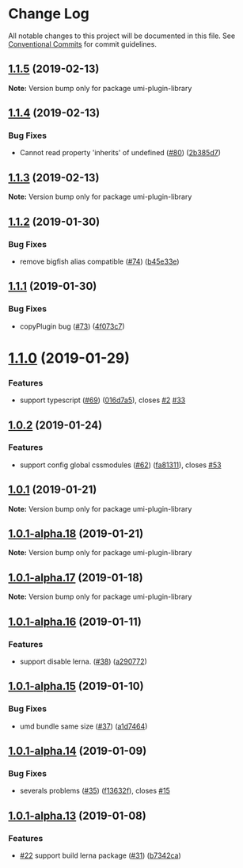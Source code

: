 # Change Log

All notable changes to this project will be documented in this file.
See [Conventional Commits](https://conventionalcommits.org) for commit guidelines.

## [1.1.5](https://github.com/umijs/umi-plugin-library/compare/umi-plugin-library@1.1.4...umi-plugin-library@1.1.5) (2019-02-13)

**Note:** Version bump only for package umi-plugin-library





## [1.1.4](https://github.com/umijs/umi-plugin-library/compare/umi-plugin-library@1.1.3...umi-plugin-library@1.1.4) (2019-02-13)


### Bug Fixes

* Cannot read property 'inherits' of undefined ([#80](https://github.com/umijs/umi-plugin-library/issues/80)) ([2b385d7](https://github.com/umijs/umi-plugin-library/commit/2b385d7))





## [1.1.3](https://github.com/umijs/umi-plugin-library/compare/umi-plugin-library@1.1.2...umi-plugin-library@1.1.3) (2019-02-13)

**Note:** Version bump only for package umi-plugin-library





## [1.1.2](https://github.com/umijs/umi-plugin-library/compare/umi-plugin-library@1.1.1...umi-plugin-library@1.1.2) (2019-01-30)


### Bug Fixes

* remove bigfish alias compatible ([#74](https://github.com/umijs/umi-plugin-library/issues/74)) ([b45e33e](https://github.com/umijs/umi-plugin-library/commit/b45e33e))





## [1.1.1](https://github.com/umijs/umi-plugin-library/compare/umi-plugin-library@1.1.0...umi-plugin-library@1.1.1) (2019-01-30)


### Bug Fixes

* copyPlugin bug ([#73](https://github.com/umijs/umi-plugin-library/issues/73)) ([4f073c7](https://github.com/umijs/umi-plugin-library/commit/4f073c7))





# [1.1.0](https://github.com/umijs/umi-plugin-library/compare/umi-plugin-library@1.0.2...umi-plugin-library@1.1.0) (2019-01-29)


### Features

* support typescript ([#69](https://github.com/umijs/umi-plugin-library/issues/69)) ([016d7a5](https://github.com/umijs/umi-plugin-library/commit/016d7a5)), closes [#2](https://github.com/umijs/umi-plugin-library/issues/2) [#33](https://github.com/umijs/umi-plugin-library/issues/33)





## [1.0.2](https://github.com/umijs/umi-plugin-library/compare/umi-plugin-library@1.0.1...umi-plugin-library@1.0.2) (2019-01-24)


### Features

* support config global cssmodules ([#62](https://github.com/umijs/umi-plugin-library/issues/62)) ([fa81311](https://github.com/umijs/umi-plugin-library/commit/fa81311)), closes [#53](https://github.com/umijs/umi-plugin-library/issues/53)





## [1.0.1](https://github.com/umijs/umi-plugin-library/compare/umi-plugin-library@1.0.1-alpha.18...umi-plugin-library@1.0.1) (2019-01-21)

**Note:** Version bump only for package umi-plugin-library





## [1.0.1-alpha.18](https://github.com/umijs/umi-plugin-library/compare/umi-plugin-library@1.0.1-alpha.17...umi-plugin-library@1.0.1-alpha.18) (2019-01-21)

**Note:** Version bump only for package umi-plugin-library





## [1.0.1-alpha.17](https://github.com/umijs/umi-plugin-library/compare/umi-plugin-library@1.0.1-alpha.16...umi-plugin-library@1.0.1-alpha.17) (2019-01-18)

**Note:** Version bump only for package umi-plugin-library





## [1.0.1-alpha.16](https://github.com/umijs/umi-plugin-library/compare/umi-plugin-library@1.0.1-alpha.15...umi-plugin-library@1.0.1-alpha.16) (2019-01-11)


### Features

* support disable lerna. ([#38](https://github.com/umijs/umi-plugin-library/issues/38)) ([a290772](https://github.com/umijs/umi-plugin-library/commit/a290772))





## [1.0.1-alpha.15](https://github.com/umijs/umi-plugin-library/compare/umi-plugin-library@1.0.1-alpha.14...umi-plugin-library@1.0.1-alpha.15) (2019-01-10)


### Bug Fixes

* umd bundle same size ([#37](https://github.com/umijs/umi-plugin-library/issues/37)) ([a1d7464](https://github.com/umijs/umi-plugin-library/commit/a1d7464))





## [1.0.1-alpha.14](https://github.com/umijs/umi-plugin-library/compare/umi-plugin-library@1.0.1-alpha.13...umi-plugin-library@1.0.1-alpha.14) (2019-01-09)


### Bug Fixes

* severals  problems ([#35](https://github.com/umijs/umi-plugin-library/issues/35)) ([f13632f](https://github.com/umijs/umi-plugin-library/commit/f13632f)), closes [#15](https://github.com/umijs/umi-plugin-library/issues/15)





## [1.0.1-alpha.13](https://github.com/umijs/umi-plugin-library/compare/umi-plugin-library@1.0.1-alpha.12...umi-plugin-library@1.0.1-alpha.13) (2019-01-08)


### Features

* [#22](https://github.com/umijs/umi-plugin-library/issues/22) support build lerna package ([#31](https://github.com/umijs/umi-plugin-library/issues/31)) ([b7342ca](https://github.com/umijs/umi-plugin-library/commit/b7342ca))
